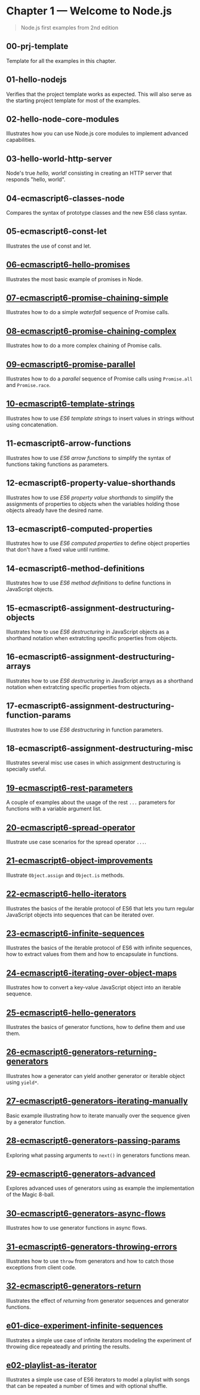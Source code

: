 # Chapter 1 &mdash; Welcome to Node.js
> Node.js first examples from 2nd edition

## 00-prj-template
Template for all the examples in this chapter.

## 01-hello-nodejs
Verifies that the project template works as expected. This will also serve as the starting project template for most of the examples.

## 02-hello-node-core-modules
Illustrates how you can use Node.js core modules to implement advanced capabilities.

## 03-hello-world-http-server
Node's true *hello, world!* consisting in creating an HTTP server that responds "hello, world".

## 04-ecmascript6-classes-node
Compares the syntax of prototype classes and the new ES6 class syntax.

## 05-ecmascript6-const-let
Illustrates the use of const and let.

## [06-ecmascript6-hello-promises](06-ecmascript6-hello-promises)
Illustrates the most basic example of promises in Node.

## [07-ecmascript6-promise-chaining-simple](07-ecmascript6-promise-chaining-simple)
Illustrates how to do a simple *waterfall* sequence of Promise calls.

## [08-ecmascript6-promise-chaining-complex](08-ecmascript6-promise-chaining-complex)
Illustrates how to do a more complex chaining of Promise calls.

## [09-ecmascript6-promise-parallel](09-ecmascript6-promise-parallel)
Illustrates how to do a *parallel* sequence of Promise calls using `Promise.all` and `Promise.race`.

## [10-ecmascript6-template-strings](10-ecmascript6-template-strings)
Illustrates how to use *ES6 template strings* to insert values in strings without using concatenation.

## 11-ecmascript6-arrow-functions
Illustrates how to use *ES6 arrow functions* to simplify the syntax of functions taking functions as parameters.

## 12-ecmascript6-property-value-shorthands
Illustrates how to use *ES6 property value shorthands* to simplify the assignments of properties to objects when the variables holding those objects already have the desired name.

## 13-ecmascript6-computed-properties
Illustrates how to use *ES6 computed properties* to define object properties that don't have a fixed value until runtime.

## 14-ecmascript6-method-definitions
Illustrates how to use *ES6 method definitions* to define functions in JavaScript objects.

## 15-ecmascript6-assignment-destructuring-objects
Illustrates how to use *ES6 destructuring* in JavaScript objects as a shorthand notation when extratcting specific properties from objects.

## 16-ecmascript6-assignment-destructuring-arrays
Illustrates how to use *ES6 destructuring* in JavaScript arrays as a shorthand notation when extratcting specific properties from objects.

## 17-ecmascript6-assignment-destructuring-function-params
Illustrates how to use *ES6 destructuring* in function parameters.

## 18-ecmascript6-assignment-destructuring-misc
Illustrates several misc use cases in which assignment destructuring is specially useful.

## [19-ecmascript6-rest-parameters](19-ecmascript6-rest-parameters)
A couple of examples about the usage of the rest `...` parameters for functions with a variable argument list.

## [20-ecmascript6-spread-operator](20-ecmascript6-spread-operator)
Illustrate use case scenarios for the spread operator `...`.

## [21-ecmascript6-object-improvements](21-ecmascript6-object-improvements)
Illustrate `Object.assign` and `Object.is` methods.

## [22-ecmascript6-hello-iterators](22-ecmascript6-hello-iterators)
Illustrates the basics of the iterable protocol of ES6 that lets you turn regular JavaScript objects into sequences that can be iterated over.

## [23-ecmascript6-infinite-sequences](23-ecmascript6-infinite-sequences)
Illustrates the basics of the iterable protocol of ES6 with infinite sequences, how to extract values from them and how to encapsulate in functions.

## [24-ecmascript6-iterating-over-object-maps](24-ecmascript6-iterating-over-object-maps)
Illustrates how to convert a key-value JavaScript object into an iterable sequence.

## [25-ecmascript6-hello-generators](25-ecmascript6-hello-generators)
Illustrates the basics of generator functions, how to define them and use them.

## [26-ecmascript6-generators-returning-generators](26-ecmascript6-generators-returning-generators)
Illustrates how a generator can yield another generator or iterable object using `yield*`.

## [27-ecmascript6-generators-iterating-manually](27-ecmascript6-generators-iterating-manually)
Basic example illustrating how to iterate manually over the sequence given by a generator function.

## [28-ecmascript6-generators-passing-params](28-ecmascript6-generators-passing-params)
Exploring what passing arguments to `next()` in generators functions mean.

## [29-ecmascript6-generators-advanced](29-ecmascript6-generators-advanced)
Explores advanced uses of generators using as example the implementation of the Magic 8-ball.

## [30-ecmascript6-generators-async-flows](30-ecmascript6-generators-async-flows)
Illustrates how to use generator functions in async flows.

## [31-ecmascript6-generators-throwing-errors](31-ecmascript6-generators-throwing-errors)
Illustrates how to use `throw` from generators and how to catch those exceptions from client code.

## [32-ecmascript6-generators-return](32-ecmascript6-generators-return)
Illustrates the effect of *returning* from generator sequences and generator functions.

## [e01-dice-experiment-infinite-sequences](e01-dice-experiment-infinite-sequences)
Illustrates a simple use case of infinite iterators modeling the experiment of throwing dice repeateadly and printing the results.

## [e02-playlist-as-iterator](e02-playlist-as-iterator)
Illustrates a simple use case of ES6 iterators to model a playlist with songs that can be repeated a number of times and with optional shuffle.

